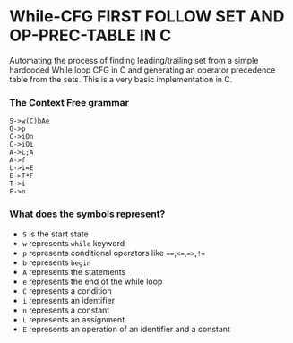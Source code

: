 # While-CFG FIRST FOLLOW SET AND OP-PREC-TABLE IN C
Automating the process of finding leading/trailing set from a simple hardcoded 
While loop CFG in C and generating an operator precedence table from the sets.
This is a very basic implementation in C.

### The Context Free grammar
```
S->w(C)bAe 
O->p 
C->iOn 
C->iOi 
A->L;A 
A->f 
L->i=E 
E->T*F
T->i
F->n
```

### What does the symbols represent?
- `S` is the start state
- `w` represents `while` keyword
- `p` represents conditional operators like `==`,`<=`,`=>`,`!=`
- `b` represents `begin`
- `A` represents the statements
- `e` represents the end of the while loop
- `C` represents a condition
- `i` represents an identifier
- `n` represents a constant
- `L` represents an assignment
- `E` represents an operation of an identifier and a constant

